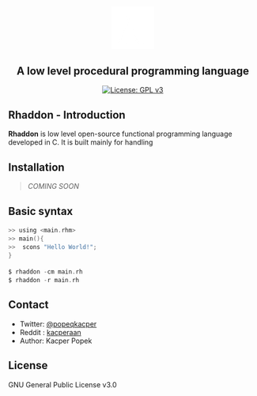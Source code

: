 <div align="center">

<img src="branding\logo.png" width="17%">

## A low level procedural programming language 
[![License: GPL v3](https://img.shields.io/badge/License-GPLv3-blue.svg)](https://www.gnu.org/licenses/gpl-3.0)
</div>

 ## Rhaddon - Introduction
**Rhaddon** is low level open-source functional programming language developed in C. It is built mainly for handling 

## Installation
> *COMING SOON*

## Basic syntax
```c
>> using <main.rhm>
>> main(){
>>  scons "Hello World!";
}

$ rhaddon -cm main.rh
$ rhaddon -r main.rh
```

## Contact
- Twitter: [@popeqkacper](https://twitter.com/popeqkacper) 
- Reddit : [kacperaan](https://reddit.com/u/kacperaan)
- Author: Kacper Popek

## License
GNU General Public License v3.0
